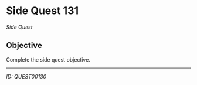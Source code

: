 # Side Quest 131

*Side Quest*

## Objective
Complete the side quest objective.

---
*ID: QUEST00130*